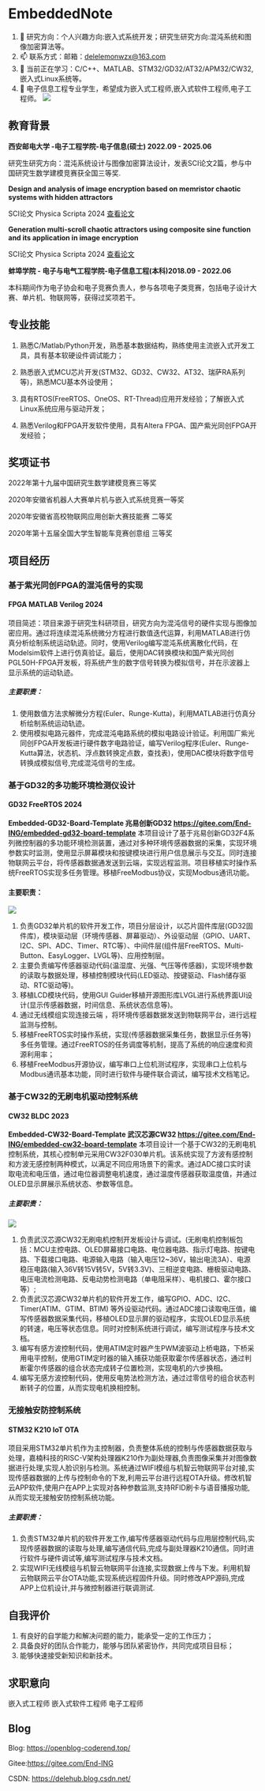 # EmbeddedNote
1. 🌱 研究方向：个人兴趣方向:嵌入式系统开发；研究生研究方向:混沌系统和图像加密算法等。
2. 📫 联系方式：邮箱：delelemonwzx@163.com
3. 🌱 当前正在学习：C/C++、MATLAB、STM32/GD32/AT32/APM32/CW32,嵌入式Linux系统等。
4. 💬 电子信息工程专业学生，希望成为嵌入式工程师,嵌入式软件工程师,电子工程师。
![](pic/open.jpg)
## 教育背景

**西安邮电大学 -电子工程学院-电子信息(硕士)  2022.09 - 2025.06**

研究生研究方向：混沌系统设计与图像加密算法设计，发表SCI论文2篇，参与中国研究生数学建模竞赛获全国三等奖.

**Design and analysis of image encryption based on memristor chaotic systems with hidden attractors**

SCI论文 Physica Scripta 2024 [查看论文](https://iopscience.iop.org/article/10.1088/1402-4896/ad56cf)

**Generation multi-scroll chaotic attractors using composite sine function and its application in image encryption**

SCI论文 Physica Scripta 2024 [查看论文](https://iopscience.iop.org/article/10.1088/1402-4896/ad2b3f)

**蚌埠学院 - 电子与电气工程学院-电子信息工程(本科)2018.09 - 2022.06**

本科期间作为电子协会和电子竞赛负责人，参与各项电子类竞赛，包括电子设计大赛、单片机、物联网等，获得过奖项若干。

## 专业技能

1. 熟悉C/Matlab/Python开发，熟悉基本数据结构，熟练使用主流嵌入式开发工具，具有基本软硬设件调试能力；

2. 熟悉嵌入式MCU芯片开发(STM32、GD32、CW32、AT32、瑞萨RA系列等)，熟悉MCU基本外设使用；

3. 具有RTOS(FreeRTOS、OneOS、RT-Thread)应用开发经验；了解嵌入式Linux系统应用与驱动开发；

4. 熟悉Verilog和FPGA开发软件使用，具有Altera FPGA、国产紫光同创FPGA开发经验；

## 奖项证书
2022年第十九届中国研究生数学建模竞赛三等奖

2020年安徽省机器人大赛单片机与嵌入式系统竞赛一等奖 

2020年安徽省高校物联网应用创新大赛技能赛 二等奖

2020年第十五届全国大学生智能车竞赛创意组 三等奖

## 项目经历

### 基于紫光同创FPGA的混沌信号的实现
#### FPGA MATLAB Verilog 2024
项目简述：项目来源于研究生科研项目，研究方向为混沌信号的硬件实现与图像加密应用。通过将连续混沌系统微分方程进行数值迭代运算，利用MATLAB进行仿真分析绘制系统运动轨迹。同时，使用Verilog编写混沌系统离散化代码，在Modelsim软件上进行仿真验证。最后，使用DAC转换模块和国产紫光同创PGL50H-FPGA开发板，将系统产生的数字信号转换为模拟信号，并在示波器上显示系统的运动轨迹。
##### 主要职责：
1. 使用数值方法求解微分方程(Euler、Runge-Kutta)，利用MATLAB进行仿真分析绘制系统运动轨迹。
2. 使用模拟电路元器件，完成混沌电路系统的模拟电路设计验证。利用国厂紫光同创FPGA开发板进行硬件数字电路验证，编写Verilog程序(Euler、Runge-Kutta算法，状态机、浮点数转换定点数，查找表)，使用DAC模块将数字信号转换成模拟信号,完成混沌信号的生成。
### 基于GD32的多功能环境检测仪设计
#### GD32 FreeRTOS 2024 
**Embedded-GD32-Board-Template 兆易创新GD32  https://gitee.com/End-ING/embedded-gd32-board-template**
本项目设计了基于兆易创新GD32F4系列微控制器的多功能环境检测装置，通过对多种环境传感器数据的采集，实现环境参数实时监测，使用显示屏幕模块和按键模块进行用户信息展示与交互。同时连接物联网云平台，将传感器数据通发送到云端，实现远程监测。项目移植实时操作系统FreeRTOS实现多任务管理。移植FreeModbus协议，实现Modbus通讯功能。
#### 主要职责：
![](pic/gd.jpg)
1. 负责GD32单片机的软件开发工作，项目分层设计，以芯片固件库层(GD32固件库)，模块驱动层（环境传感器、屏幕驱动）、外设驱动层（GPIO、UART、I2C、SPI、ADC、Timer、RTC等）、中间件层(组件层FreeRTOS、Multi-Button、EasyLogger、LVGL等)、应用控制层。
2. 主要负责编写传感器驱动代码(温湿度、光强、气压等传感器)，实现环境参数的读取与数据处理，移植控制模块代码(LED驱动、按键驱动、Flash储存驱动、RTC驱动等)。
3. 移植LCD模块代码，使用GUI Guider移植开源图形库LVGL进行系统界面UI设计(显示传感器数据，时间信息、系统状态信息等)。
4. 通过无线模组实现连接云端 ，将环境传感器数据发送到物联网平台，进行远程监测与控制。
5. 移植FreeRTOS实时操作系统，实现(传感器数据采集任务，数据显示任务等)多任务管理。通过FreeRTOS的任务调度等机制，提高了系统的响应速度和资源利用率；
6. 移植FreeModbus开源协议，编写串口上位机测试程序，实现串口上位机与Modbus通讯基本功能，同时进行软件与硬件联合调试，编写技术文档笔记。

### 基于CW32的无刷电机驱动控制系统
#### CW32 BLDC 2023
**Embedded-CW32-Board-Template 武汉芯源CW32 https://gitee.com/End-ING/embedded-cw32-board-template**
本项目设计一个基于CW32的无刷电机控制系统，其核心控制单元采用CW32F030单片机。该系统实现了方波有感控制和方波无感控制两种模式，以满足不同应用场景下的需求。通过ADC接口实时读取电流和电压值，通过电位器调整电机速度，通过温度传感器获取温度值，并通过OLED显示屏展示系统状态、参数等信息。
##### 主要职责：
![](pic/cw.jpg)
1. 负责武汉芯源CW32无刷电机控制开发板设计与调试。(无刷电机控制板包括：MCU主控电路、OLED屏幕接口电路、电位器电路、指示灯电路、按键电路、下载接口电路、电源输入电路（输入电压12~36V，输出电流3A）、电源稳压电路(输入36V转15V转5V，5V转3.3V)、三相逆变电路、栅极驱动电路、电压电流检测电路、反电动势检测电路（单电阻采样）、电机接口、霍尔接口等）;
2. 负责武汉芯源CW32单片机的软件开发工作，编写GPIO、ADC、I2C、Timer(ATIM、GTIM、BTIM) 等外设驱动代码。通过ADC接口读取电压值，编写传感器数据采集代码，移植OLED显示屏的驱动程序，实现OLED显示系统的转速，电压等状态信息。同时对控制系统进行调试，编写测试程序与技术文档。
3. 编写有感方波控制代码，使用ATIM定时器产生PWM波驱动上桥电路，下桥采用电平控制，使用GTIM定时器的输入捕获功能获取霍尔传感器状态，通过判断霍尔传感器的组合状态完成转子位置检测，实现电机的六步换相。
4. 编写无感方波控制代码，使用反电势法检测方法，通过过零信号的组合状态判断转子的位置，从而实现电机换相控制。

### 无接触安防控制系统
#### STM32 K210 IoT OTA
项目采用STM32单片机作为主控制器，负责整体系统的控制与传感器数据获取与处理，嘉楠科技的RISC-V架构处理器K210作为副处理器,负责图像采集并对图像数据进行处理,实现人脸识别与检测。系统通过WIFI模组与机智云物联网平台对接,实现传感器数据的上传与控制命令的下发,利用云平台进行远程OTA升级。修改机智云APP软件,使用户在APP上实现对各种参数监测,支持RFID刷卡与语音播报功能,从而实现无接触安防控制系统功能。
##### 主要职责：
1. 负责STM32单片机的软件开发工作,编写传感器驱动代码与应用层控制代码,实现传感器数据的读取与处理,编写通信代码,完成与副处理器K210通信。同时进行软件与硬件调试等,编写测试程序与技术文档。
2. 实现WIFI无线模组与机智云物联网平台连接,实现数据上传与下发。利用机智云物联网云平台OTA功能,实现系统远程固件升级。同时修改APP源码,完成APP上位机设计,并与微控制器进行联调测试.
## 自我评价
1. 有良好的自学能力和解决问题的能力，能承受一定的工作压力；
2. 具备良好的团队合作能力，能够与团队紧密协作，共同完成项目目标；
3. 能够快速接受新知识和新技术。

## 求职意向

嵌入式工程师 嵌入式软件工程师 电子工程师

## Blog
Blog: https://openblog-coderend.top/

Gitee:https://gitee.com/End-ING

CSDN: https://delehub.blog.csdn.net/



